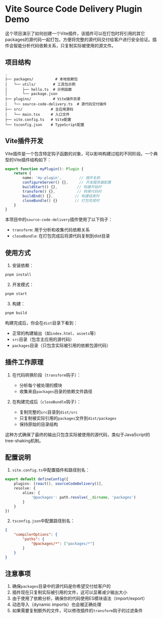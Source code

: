 # Vite Source Code Delivery Plugin Demo

这个项目演示了如何创建一个Vite插件，该插件可以在打包时将引用的其它packages的源代码一起打包，方便将完整的源代码交付给客户进行安全验证。插件会智能分析代码依赖关系，只复制实际被使用的源文件。

## 项目结构

```
.
├── packages/          # 本地依赖包
│   └── utils/        # 工具包示例
│       ├── hello.ts  # 示例函数
│       └── package.json
├── plugins/          # Vite插件目录
│   └── source-code-delivery.ts  # 源代码交付插件
├── src/             # 主应用源码
│   └── main.tsx     # 入口文件
├── vite.config.ts   # Vite配置
└── tsconfig.json    # TypeScript配置
```

## Vite插件开发

Vite插件是一个包含特定钩子函数的对象，可以影响构建过程的不同阶段。一个典型的Vite插件结构如下：

```typescript
export function myPlugin(): Plugin {
    return {
        name: 'my-plugin',        // 插件名称
        configureServer() {},     // 开发服务器配置
        buildStart() {},         // 构建开始时
        transform() {},          // 转换代码时
        buildEnd() {},          // 构建结束时
        closeBundle() {}        // 打包完成时
    }
}
```

本项目中的`source-code-delivery`插件使用了以下钩子：
- `transform`: 用于分析和收集代码依赖关系
- `closeBundle`: 在打包完成后将源代码复制到dist目录

## 使用方式

1. 安装依赖：
```bash
pnpm install
```

2. 开发模式：
```bash
pnpm start
```

3. 构建：
```bash
pnpm build
```

构建完成后，你会在`dist`目录下看到：
- 正常的构建输出（如`index.html`、`assets`等）
- `src`目录（包含主应用的源代码）
- `packages`目录（只包含实际被引用的依赖包源代码）

## 插件工作原理

1. 在代码转换阶段（`transform`钩子）：
   - 分析每个被处理的模块
   - 收集来自`packages`目录的依赖文件路径

2. 在构建完成后（`closeBundle`钩子）：
   - 复制完整的`src`目录到`dist/src`
   - 只复制被实际引用的`packages`文件到`dist/packages`
   - 保持原始的目录结构

这种方式确保了最终的输出只包含实际被使用的源代码，类似于JavaScript的tree-shaking机制。

## 配置说明

1. `vite.config.ts`中配置插件和路径别名：
```typescript
export default defineConfig({
    plugins: [react(), sourceCodeDelivery()],
    resolve: {
        alias: {
            '@packages': path.resolve(__dirname, 'packages')
        }
    }
})
```

2. `tsconfig.json`中配置路径别名：
```json
{
    "compilerOptions": {
        "paths": {
            "@packages/*": ["packages/*"]
        }
    }
}
```

## 注意事项

1. 确保`packages`目录中的源代码是你希望交付给客户的
2. 插件现在只复制实际被引用的文件，这可以显著减少输出大小
3. 由于使用了依赖分析，确保你的代码使用ES模块语法（import/export）
4. 动态导入（dynamic imports）也会被正确处理
5. 如果需要复制额外的文件，可以修改插件的`transform`钩子的过滤条件